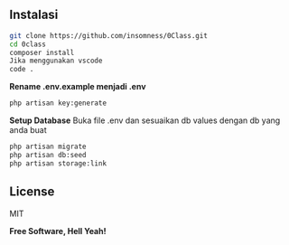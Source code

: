 ## Instalasi
```sh
git clone https://github.com/insomness/0Class.git
cd 0class
composer install
Jika menggunakan vscode
code .
```

**Rename .env.example menjadi .env**
```sh
php artisan key:generate
```
**Setup Database**
Buka file .env dan sesuaikan db values dengan db yang anda buat
```sh
php artisan migrate
php artisan db:seed
php artisan storage:link
```

License
----

MIT


**Free Software, Hell Yeah!**
